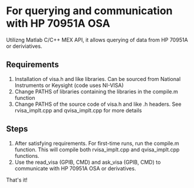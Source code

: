 # For querying and communication with HP 70951A OSA

Utilizng Matlab C/C++ MEX API, it allows querying of data from HP 70951A or deriviatives.

## Requirements
1. Installation of visa.h and like libraries. Can be sourced from National Instruments or Keysight (code uses NI-VISA)
2. Change PATHS of libraries containing the libraries in the compile.m function
3. Change PATHS of the source code of visa.h and like .h headers. See rvisa_implt.cpp and qvisa_implt.cpp for more details

## Steps
1. After satisfying requirements. For first-time runs, run the compile.m function. This will compile both rvisa_implt.cpp and qvisa_implt.cpp functions.
2. Use the read_visa (GPIB, CMD) and ask_visa (GPIB, CMD) to communicate with HP 70951A OSA or derivatives.

That's it!
